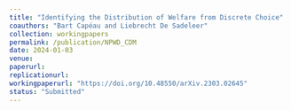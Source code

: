 ```yaml
---
title: "Identifying the Distribution of Welfare from Discrete Choice"
coauthors: "Bart Capéau and Liebrecht De Sadeleer"
collection: workingpapers
permalink: /publication/NPWD_CDM
date: 2024-01-03
venue:
paperurl:
replicationurl:
workingpaperurl: "https://doi.org/10.48550/arXiv.2303.02645"
status: "Submitted"
---
```

